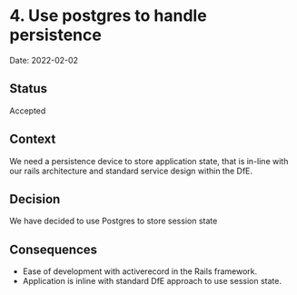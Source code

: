 # 4. Use postgres to handle persistence

Date: 2022-02-02

## Status

Accepted

## Context

We need a persistence device to store application state, that is in-line with our rails architecture and standard service design within the DfE.

## Decision

We have decided to use Postgres to store session state

## Consequences

* Ease of development with activerecord in the Rails framework.
* Application is inline with standard DfE approach to use session state.
